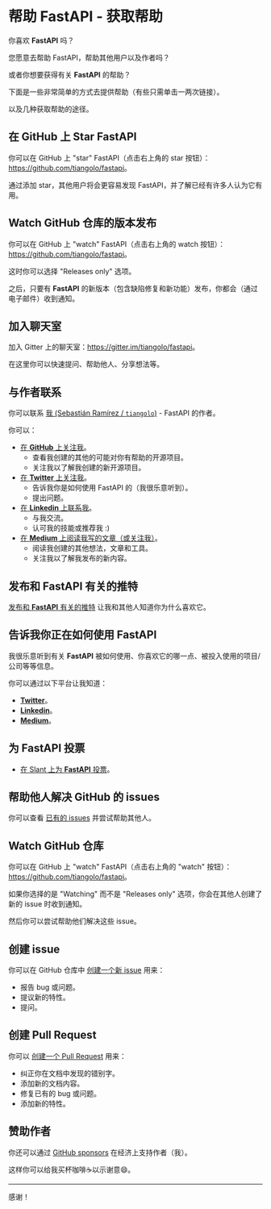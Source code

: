 # 帮助 FastAPI - 获取帮助

你喜欢 **FastAPI** 吗？

您愿意去帮助 FastAPI，帮助其他用户以及作者吗？

或者你想要获得有关 **FastAPI** 的帮助？

下面是一些非常简单的方式去提供帮助（有些只需单击一两次链接）。

以及几种获取帮助的途径。

## 在 GitHub 上 Star **FastAPI** 

你可以在 GitHub 上 "star" FastAPI（点击右上角的 star 按钮）：<a href="https://github.com/tiangolo/fastapi" class="external-link" target="_blank">https://github.com/tiangolo/fastapi</a>。

通过添加 star，其他用户将会更容易发现 FastAPI，并了解已经有许多人认为它有用。

## Watch GitHub 仓库的版本发布

你可以在 GitHub 上 "watch" FastAPI（点击右上角的 watch 按钮）：<a href="https://github.com/tiangolo/fastapi" class="external-link" target="_blank">https://github.com/tiangolo/fastapi</a>。

这时你可以选择 "Releases only" 选项。

之后，只要有 **FastAPI** 的新版本（包含缺陷修复和新功能）发布，你都会（通过电子邮件）收到通知。

## 加入聊天室

加入 Gitter 上的聊天室：<a href="https://gitter.im/tiangolo/fastapi" class="external-link" target="_blank">https://gitter.im/tiangolo/fastapi</a>。

在这里你可以快速提问、帮助他人、分享想法等。

## 与作者联系

你可以联系 <a href="https://tiangolo.com" class="external-link" target="_blank">我 (Sebastián Ramírez / `tiangolo`)</a> - FastAPI 的作者。

你可以：

* <a href="https://github.com/tiangolo" class="external-link" target="_blank">在 **GitHub** 上关注我</a>。
    * 查看我创建的其他的可能对你有帮助的开源项目。
    * 关注我以了解我创建的新开源项目。
* <a href="https://twitter.com/tiangolo" class="external-link" target="_blank">在 **Twitter** 上关注我</a>。
    * 告诉我你是如何使用 FastAPI 的（我很乐意听到）。
    * 提出问题。
* <a href="https://www.linkedin.com/in/tiangolo/" class="external-link" target="_blank">在 **Linkedin** 上联系我</a>。
    * 与我交流。
    * 认可我的技能或推荐我 :)
* <a href="https://medium.com/@tiangolo" class="external-link" target="_blank">在 **Medium** 上阅读我写的文章（或关注我）</a>。
    * 阅读我创建的其他想法，文章和工具。
    * 关注我以了解我发布的新内容。

## 发布和 **FastAPI** 有关的推特

<a href="https://twitter.com/compose/tweet?text=I'm loving FastAPI because... https://github.com/tiangolo/fastapi cc @tiangolo" class="external-link" target="_blank"> 发布和 **FastAPI** 有关的推特</a> 让我和其他人知道你为什么喜欢它。

## 告诉我你正在如何使用 **FastAPI**

我很乐意听到有关 **FastAPI** 被如何使用、你喜欢它的哪一点、被投入使用的项目/公司等等信息。

你可以通过以下平台让我知道：

* <a href="https://twitter.com/compose/tweet?text=Hey @tiangolo, I'm using FastAPI at..." class="external-link" target="_blank">**Twitter**</a>。
* <a href="https://www.linkedin.com/in/tiangolo/" class="external-link" target="_blank">**Linkedin**</a>。
* <a href="https://medium.com/@tiangolo" class="external-link" target="_blank">**Medium**</a>。

## 为 FastAPI 投票

* <a href="https://www.slant.co/options/34241/~fastapi-review" class="external-link" target="_blank">在 Slant 上为 **FastAPI** 投票</a>。

## 帮助他人解决 GitHub 的 issues

你可以查看 <a href="https://github.com/tiangolo/fastapi/issues" class="external-link" target="_blank">已有的 issues</a> 并尝试帮助其他人。

## Watch GitHub 仓库

你可以在 GitHub 上 "watch" FastAPI（点击右上角的 "watch" 按钮）：<a href="https://github.com/tiangolo/fastapi" class="external-link" target="_blank">https://github.com/tiangolo/fastapi</a>。

如果你选择的是 "Watching" 而不是 "Releases only" 选项，你会在其他人创建了新的 issue 时收到通知。

然后你可以尝试帮助他们解决这些 issue。

## 创建 issue

你可以在 GitHub 仓库中 <a href="https://github.com/tiangolo/fastapi/issues/new/choose" class="external-link" target="_blank">创建一个新 issue</a> 用来：

* 报告 bug 或问题。
* 提议新的特性。
* 提问。

## 创建 Pull Request

你可以 <a href="https://github.com/tiangolo/fastapi" class="external-link" target="_blank">创建一个 Pull Request</a> 用来：

* 纠正你在文档中发现的错别字。
* 添加新的文档内容。
* 修复已有的 bug 或问题。
* 添加新的特性。

## 赞助作者

你还可以通过 <a href="https://github.com/sponsors/tiangolo" class="external-link" target="_blank">GitHub sponsors</a> 在经济上支持作者（我）。

这样你可以给我买杯咖啡☕️以示谢意😄。

---

感谢！
